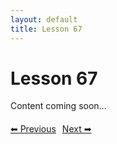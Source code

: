 ```yaml
---
layout: default
title: Lesson 67
---
```


# Lesson 67

Content coming soon...

<div style="margin-top: 20px;">
<a href="/docs/Advanced/Lessons/lesson_66.md" style="margin-right: 10px;">⬅ Previous</a><a href="/docs/Advanced/Lessons/lesson_68.md">Next ➡</a>
</div>
